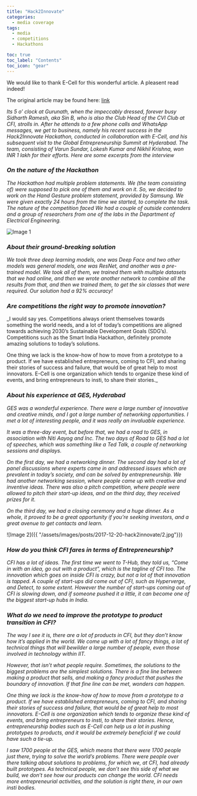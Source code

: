 ```yaml
---
title: "Hack2Innovate"
categories:
  - media coverage
tags:
  - media
  - competitions
  - Hackathons

toc: true
toc_label: "Contents"
toc_icon: "gear"
---
```


We would like to thank E-Cell for this wonderful article. A pleasent read indeed!

The original article may be found here: [link](https://entrepreneurshipinsidersite.wordpress.com/2017/12/11/hack2glory-instis-codemasters/)

_Its 5 o’ clock at Gurunath, when the impeccably dressed, forever busy Sidharth Ramesh, aka Sin B, who is also the Club Head of the CVI Club at CFI, strolls in. After he attends to a few phone calls and WhatsApp messages, we get to business, namely his recent success in the Hack2Innovate Hackathon, conducted in collaboration with E-Cell, and his subsequent visit to the Global Entrepreneurship Summit at Hyderabad. The team, consisting of Varun Sundar, Lokesh Kumar and Nikhil Krishna, won INR 1 lakh for their efforts. Here are some excerpts from the interview_

### _On the nature of the Hackathon_
_The Hackathon had multiple problem statements. We (the team consisting of) were supposed to pick one of them and work on it. So, we decided to work on the Hand Gesture problem statement, provided by Samsung. We were given exactly 24 hours from the time we started, to complete the task.
The nature of the competition faced
We had a couple of outside contenders and a group of researchers from one of the labs in the Department of Electrical Engineering._

![Image 1]({{"/assets/images/posts/2017-12-20-hack2innovate/1.jpeg"}})
### _About their ground-breaking solution_
_We took three deep learning models, one was Deep Face and two other models was general models, one was ResNet, and another was a pre-trained model. We took all of them, we trained them with multiple datasets that we had online, and then we wrote another network to combine all the results from that, and then we trained them, to get the six classes that were required. Our solution had a 92% accuracy!_

### _Are competitions the right way to promote innovation?_
_I would say yes. Competitions always orient themselves towards something the world needs, and a lot of today’s competitions are aligned towards achieving 2030’s Sustainable Development Goals (SDG’s). Competitions such as the Smart India Hackathon, definitely promote amazing solutions to today’s solutions.

One thing we lack is the know-how of how to move from a prototype to a product. If we have established entrepreneurs, coming to CFI, and sharing their stories of success and failure, that would be of great help to most innovators. E-Cell is one organization which tends to organize these kind of events, and bring entrepreneurs to insti, to share their stories._

### _About his experience at GES, Hyderabad_
_GES was a wonderful experience. There were a large number of innovative and creative minds, and I got a large number of networking opportunities. I met a lot of interesting people, and it was really an invaluable experience._

_It was a three-day event, but before that, we had a road to GES, in association with Niti Aayog and Inc. The two days of Road to GES had a lot of speeches, which was something like a Ted Talk, a couple of networking sessions and displays._

_On the first day, we had a networking dinner. The second day had a lot of panel discussions where experts came in and addressed issues which are prevalent in today’s society, and can be solved by entrepreneurship. We had another networking session, where people came up with creative and inventive ideas. There was also a pitch competition, where people were allowed to pitch their start-up ideas, and on the third day, they received prizes for it._

_On the third day, we had a closing ceremony and a huge dinner. As a whole, it proved to be a great opportunity if you’re seeking investors, and a great avenue to get contacts and learn._

![Image 2]({{ "/assets/images/posts/2017-12-20-hack2innovate/2.jpg"}})

### _How do you think CFI fares in terms of Entrepreneurship?_
_CFI has a lot of ideas. The first time we went to T-Hub, they told us, “Come in with an idea, go out with a product”, which is the tagline of CFI too. The innovation which goes on inside CFI is crazy, but not a lot of that innovation is tapped. A couple of start-ups did come out of CFI, such as Hyperverge, and Detect, to some extent. However the number of start-ups coming out of CFI is slowing down, and if someone pushed it a little, it can become one of the biggest start-up hubs in India._

### _What do we need to improve the prototype to product transition in CFI?_
_The way I see it is, there are a lot of products in CFI, but they don’t know how it’s applied in the world. We come up with a lot of fancy things, a lot of technical things that will bewilder a large number of people, even those involved in technology within IIT._  

_However, that isn’t what people require. Sometimes, the solutions to the biggest problems are the simplest solutions. There is a fine line between making a product that sells, and making a fancy product that pushes the boundary of innovation. If that fine line can be met, wonders can happen._  

_One thing we lack is the know-how of how to move from a prototype to a product. If we have established entrepreneurs, coming to CFI, and sharing their stories of success and failure, that would be of great help to most innovators. E-Cell is one organization which tends to organize these kind of events, and bring entrepreneurs to insti, to share their stories. Hence, entrepreneurship bodies such as E-Cell can help us a lot in pushing prototypes to products, and it would be extremely beneficial if we could have such a tie-up._  

_I saw 1700 people at the GES, which means that there were 1700 people just there, trying to solve the world’s problems. There were people over there talking about solutions to problems, for which we, at CFI, had already built prototypes. As technical people, we don’t see this side of what we build, we don’t see how our products can change the world. CFI needs more entrepreneurial activities, and the solution is right there, in our own insti bodies._
